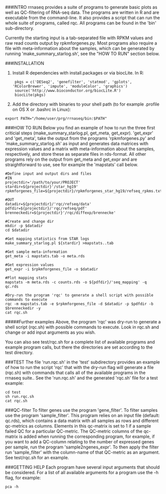 

###INTRO
rrnaseq provides a suite of programs to generate basic plots as well as QC-filtering of RNA-seq data. The programs are written in R and are executable from the command-line. It also provides a script that can run the whole suite of programs, called rqc. All programs can be found in the 'bin' sub-directory.

Currently the starting input is a tab-separated file with RPKM values and raw read counts output by rpkmforgenes.py. Most programs also require a file with meta-information about the samples, which can be generated by running 'make_summary_starlog.sh', see the "HOW TO RUN" section below.



###INSTALLATION
1. Install R dependencies with install.packages or via biocLite. In R:

		pkgs = c('DESeq2', 'genefilter', 'statmod', 'gplots', 'RColorBrewer', 'impute', 'moduleColor', 'graphics')
		source('http://www.bioconductor.org/biocLite.R')
		biocLite(pkgs)

2. Add the directory with binaries to your shell path (to for example .profile on OS X or .bashrc in Linux):
```Shell
export PATH="/home/user/prg/rrnaseq/bin:$PATH"
```



###HOW TO RUN
Below you find an example of how to run the three first criticial steps
(make_summary_starlog.pl, get_meta, get_expr). 'get_expr' and 'get_meta', take the output from the programs 'rpkmforgenes.py' and 'make_summary_starlog.sh' as input and generates data matrices with expression values and a matrix with meta-information about the samples, respectively, and store these as separate files in rds-format. All other programs rely on
the output from get_meta and get_expr and are straightforward to
use, see for example the 'mapstats' call below.

```Shell
#Define input and output dirs and files
#IN
projectdir='/path/to/your/PROJECT'
stardir=${projectdir}'/star_hg19'
rpkmforgenes_file=${projectdir}/rpkmforgenes_star_hg19/refseq_rpkms.txt

#OUT
datadir=${projectdir}/'rqc/refseq/data'
pdfdir=${projectdir}/'rqc/refseq/pdf'
brenneckedir=${projectdir}'/rqc/diffexp/brennecke'

#Create and change dir
mkdir -p $datadir
cd $datadir

#Get mapping statistics from STAR logs
make_summary_starlog.pl ${stardir} >mapstats..tab

#Get sample meta-information
get_meta -i mapstats.tab -o meta.rds

#Get expression values
get_expr -i $rpkmforgenes_file -o $datadir

#Plot mapping stats
mapstats -m meta.rds -c counts.rds -o ${pdfdir}/'seq_mapping' -q qc.rds

#Dry-run the program 'rqc' to generate a shell script with possible commands to execute
rqc -m mapstats.tab -e $rpkmforgenes_file -d $datadir -p $pdfdir -b $brenneckedir -y
cat rqc.sh
```

#####Further examples
Above, the program 'rqc' was dry-run to generate a shell script (rqc.sh) with possible commands to execute. Look in rqc.sh and change or add input arguments as you wish.

You can also see test/rqc.sh for a complete list of available programs and
example program calls, but there the directories are set according to the test directory.



###TEST
The file 'run.rqc.sh' in the 'test' subdirectory provides an example of how to run the script 'rqc' that with the dry-run flag will generate a file (rqc.sh) with commands that calls all of the available programs in the rrnaseq suite.. See the 'run.rqc.sh' and the generated 'rqc.sh' file for a test example:

```Shell
cd test
sh run.rqc.sh 
cat rqc.sh
```



###QC-filter
To filter genes use the program 'gene_filter'. To filter samples use the program 'sample_filter'. This program relies on an input file (default: qc.rds), which contains a data matrix with all samples as rows and different qc-metrics as columns. Elements in this qc-matrix is set to 1 if a sample failed QC for a particular QC-metric. The QC-metric columns of the qc-matrix is added when running the corresponding program, for example, if you want to add a QC-column relating to the number of expressed genes per sample, run the program 'sample2ngenes_expr'. To then apply the filter run 'sample_filter' with the column-name of that QC-metric as an argument. See test/rqc.sh for an example.



###GETTING HELP
Each program have several input arguments that should be considered. For a list of all available arguments for a program use the -h flag, for example:
```Shell
pca -h
```
